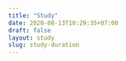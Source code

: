 ```yaml
---
title: "Study"
date: 2020-08-13T10:29:35+07:00
draft: false
layout: study
slug: study-duration
---
```

